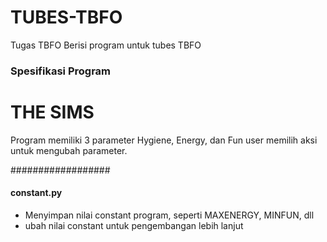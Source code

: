# TUBES-TBFO
Tugas TBFO
Berisi program untuk tubes TBFO

### Spesifikasi Program ###
# THE SIMS #
Program memiliki 3 parameter Hygiene, Energy, dan Fun
user memilih aksi untuk mengubah parameter.

##################

#### constant.py
- Menyimpan nilai constant program, seperti MAXENERGY, MINFUN, dll
- ubah nilai constant untuk pengembangan lebih lanjut


